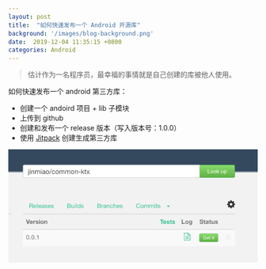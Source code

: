 ```yaml
---
layout: post
title:  "如何快速发布一个 Android 开源库"
background: '/images/blog-background.png'
date:  2019-12-04 11:35:15 +0800
categories: Android
---
```


> 估计作为一名程序员，最幸福的事情就是自己创建的库被他人使用。

如何快速发布一个 android 第三方库：
* 创建一个 andoird 项目 + lib 子模块
* 上传到 github
* 创建和发布一个 release 版本（写入版本号：1.0.0）
* 使用 [Jitpack](https://jitpack.io/) 创建生成第三方库

![img](/images/2020/jitpack_00.png)

